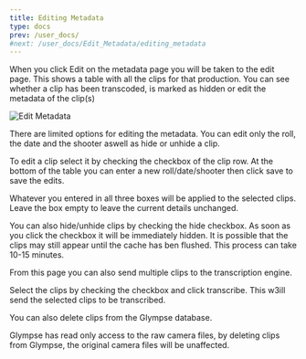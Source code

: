 ```yaml
---
title: Editing Metadata
type: docs
prev: /user_docs/
#next: /user_docs/Edit_Metadata/editing_metadata
---
```

When you click Edit on the metadata page you will be taken to the edit page. This shows a table with all the clips for that production. You can see whether a clip has been transcoded, is marked as hidden or edit the metadata of the clip(s)

![Edit Metadata](/images/edit_metadata.png)

There are limited options for editing the metadata. You can edit only the roll, the date and the shooter aswell as hide or unhide a clip. 

To edit a clip select it by checking the checkbox of the clip row. At the bottom of the table you can enter a new roll/date/shooter then click save to save the edits. 

Whatever you entered in all three boxes will be applied to the selected clips. Leave the box empty to leave the current details unchanged. 

You can also hide/unhide clips by checking the hide checkbox. As soon as you click the checkbox it will be immediately hidden. It is possible that the clips may still appear until the cache has ben flushed. This process can take 10-15 minutes.


From this page you can also send multiple clips to the transcription engine. 

Select the clips by checking the checkbox and click transcribe. This w3ill send the selected clips to be transcribed. 

You can also delete clips from the Glympse database. 

Glympse has read only access to the raw camera files, by deleting clips from Glympse, the original camera files will be unaffected. 